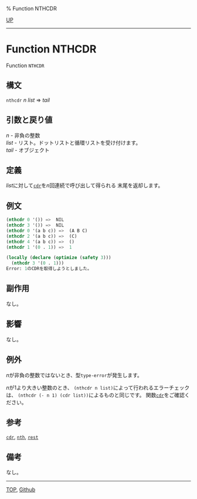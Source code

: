 % Function NTHCDR

[UP](14.2.html)  

---

# Function NTHCDR


Function `NTHCDR`


## 構文

`nthcdr` *n* *list* => *tail*


## 引数と戻り値

*n* - 非負の整数  
*list* - リスト。ドットリストと循環リストを受け付けます。  
*tail* - オブジェクト


## 定義

*list*に対して[`cdr`](14.2.car.html)を*n*回連続で呼び出して得られる
末尾を返却します。


## 例文

```lisp
(nthcdr 0 '()) =>  NIL
(nthcdr 3 '()) =>  NIL
(nthcdr 0 '(a b c)) =>  (A B C)
(nthcdr 2 '(a b c)) =>  (C)
(nthcdr 4 '(a b c)) =>  ()
(nthcdr 1 '(0 . 1)) =>  1

(locally (declare (optimize (safety 3)))
  (nthcdr 3 '(0 . 1)))
Error: 1のCDRを取得しようとしました。
```


## 副作用

なし。


## 影響

なし。


## 例外

*n*が非負の整数ではないとき、型`type-error`が発生します。

*n*が1より大きい整数のとき、
`(nthcdr n list)`によって行われるエラーチェックは、
`(nthcdr (- n 1) (cdr list))`によるものと同じです。
関数[`cdr`](14.2.car.html)をご確認ください。


## 参考

[`cdr`](14.2.car.html),
[`nth`](14.2.nth.html),
[`rest`](14.2.rest.html)


## 備考

なし。


---
[TOP](index.html),  [Github](https://github.com/nptcl/npt-japanese)

